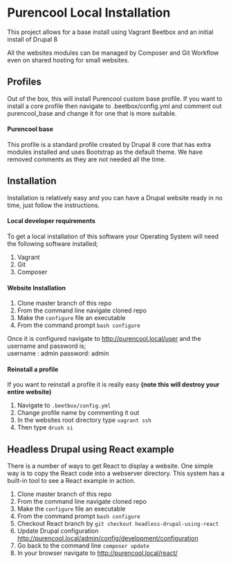 # Purencool Local Installation

This project allows for a base install using Vagrant Beetbox and an initial install of Drupal 8

All the websites modules can be managed by Composer and Git Workflow even on shared hosting for small websites.

## Profiles
Out of the box, this will install Purencool custom base profile. If you want to install a core profile then navigate to .beetbox/config.yml and comment out purencool_base and change it for one that is more
suitable.

#### Purencool base
This profile is a standard profile created by Drupal 8 core that has extra modules installed and uses Bootstrap as the default theme. We have removed comments as they are not needed all the time.

## Installation
Installation is relatively easy and you can have a Drupal website ready in no time, just follow the instructions.

#### Local developer requirements
To get a local installation of this software your Operating System will need the following software installed; 

1. Vagrant 
2. Git
3. Composer


#### Website Installation


1. Clone master branch of this repo 
2. From the command line navigate cloned repo
3. Make the `configure` file an executable
4. From the command prompt `bash configure`

Once it is configured navigate to http://purencool.local/user and the username and password is;   
username : admin
password: admin

#### Reinstall a profile

If you want to reinstall a profile it is really easy **(note this will destroy your entire website)** 

1. Navigate to `.beetbox/config.yml`
2. Change profile name by commenting it out
3. In the websites root directory type `vagrant ssh`
4. Then type `drush si` 

## Headless Drupal using React example
There is a number of ways to get React to display a website. One simple way is to copy the React code into a webserver directory. This system has a built-in tool to see a React example in action.  

1. Clone master branch of this repo 
2. From the command line navigate cloned repo
3. Make the `configure` file an executable
4. From the command prompt `bash configure`
5. Checkout React branch by `git checkout headless-drupal-using-react`
6. Update Drupal configuration  http://purencool.local/admin/config/development/configuration 
7. Go back to the command line `composer update`
8. In your browser navigate to http://purencool.local/react/
